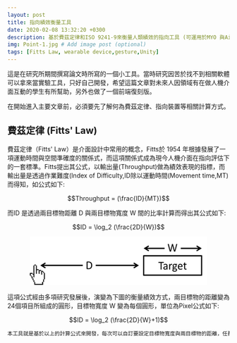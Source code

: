 ```yaml
---
layout: post
title: 指向績效衡量工具
date: 2020-02-08 13:32:20 +0300
description: 基於費茲定律和ISO 9241-9來衡量人類績效的指向工具 (可運用於MYO 與AirMouse)
img: Point-1.jpg # Add image post (optional)
tags: [Fitts Law, wearable device,gesture,Unity]
---
```


<script type="text/javascript" async
  src="https://cdnjs.cloudflare.com/ajax/libs/mathjax/2.7.1/MathJax.js?config=default">
</script>

這是在研究所期間撰寫論文時所寫的一個小工具。當時研究因苦於找不到相關軟體可以拿來當實驗工具，只好自己開發，希望這篇文章對未來人因領域有在做人機介面互動的學生有所幫助，另外也做了一個前端復刻版。

在開始進入主要文章前，必須要先了解何為費茲定律、指向裝置等相關計算方式。

## 費茲定律 (Fitts' Law)

費茲定律（Fitts' Law）是介面設計中常用的概念，Fitts於 1954 年根據發展了一項運動時間與空間準確度的關係式，而這項關係式成為現今人機介面在指向評估下的一套標準。Fitts提出其公式，以輸出量(Throughput)做為績效表現的指標，而輸出量是透過作業難度(Index of Difficulty,ID除以運動時間(Movement time,MT)而得知，如公式如下:

$$Throughput = (\frac{ID}{MT})$$

而ID 是透過兩目標物距離 D 與兩目標物寬度 W
間的比率計算而得出其公式如下:

$$ID = \log_2 (\frac{2D}{W})$$

<p align="center">
  <img src="../assets/img/FittsLaw/Fitt's.png">
</p>


這項公式經由多項研究發展後，演變為下圖的衡量績效方式，兩目標物的距離變為24個項目所組成的圓形，目標物寬度 W 變為每個圓形，單位為Pixel公式如下:

$$ID = \log_2 (\frac{2D}{W}+1)$$

``` bash
本工具就是基於以上的計算公式來開發，每次可以自訂要設定目標物寬度與兩目標物的距離，任務完成後，會計算出本次操作所得出的輸出量。
```

